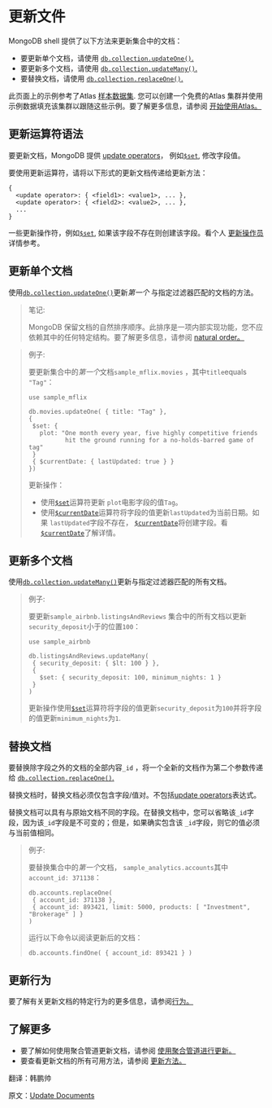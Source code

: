 # 更新文件

MongoDB shell 提供了以下方法来更新集合中的文档：

- 要更新单个文档，请使用 [`db.collection.updateOne()`.](https://www.mongodb.com/docs/manual/reference/method/db.collection.updateOne/#mongodb-method-db.collection.updateOne)
- 要更新多个文档，请使用 [`db.collection.updateMany()`.](https://www.mongodb.com/docs/manual/reference/method/db.collection.updateMany/#mongodb-method-db.collection.updateMany)
- 要替换文档，请使用 [`db.collection.replaceOne()`.](https://www.mongodb.com/docs/manual/reference/method/db.collection.replaceOne/#mongodb-method-db.collection.replaceOne)

此页面上的示例参考了Atlas [样本数据集](https://www.mongodb.com/docs/atlas/sample-data/). 您可以创建一个免费的Atlas 集群并使用示例数据填充该集群以跟随这些示例。要了解更多信息，请参阅 [开始使用Atlas。](https://www.mongodb.com/docs/atlas/getting-started/)

## 更新运算符语法

要更新文档，MongoDB 提供 [update operators](https://www.mongodb.com/docs/manual/reference/operator/update/)， 例如[`$set`](https://www.mongodb.com/docs/manual/reference/operator/update/set/#mongodb-update-up.-set), 修改字段值。

要使用更新运算符，请将以下形式的更新文档传递给更新方法：

```shell
{
  <update operator>: { <field1>: <value1>, ... },
  <update operator>: { <field2>: <value2>, ... },
  ...
}
```

一些更新操作符，例如[`$set`](https://www.mongodb.com/docs/manual/reference/operator/update/set/#mongodb-update-up.-set), 如果该字段不存在则创建该字段。看个人 [更新操作员](https://www.mongodb.com/docs/manual/reference/operator/update/)详情参考。

## 更新单个文档

使用[`db.collection.updateOne()`](https://www.mongodb.com/docs/manual/reference/method/db.collection.updateOne/#mongodb-method-db.collection.updateOne)更新*第一个* 与指定过滤器匹配的文档的方法。

> 笔记:
>
> MongoDB 保留文档的自然排序顺序。此排序是一项内部实现功能，您不应依赖其中的任何特定结构。要了解更多信息，请参阅 [natural order。](https://www.mongodb.com/docs/manual/reference/glossary/#std-term-natural-order)

>例子:
>
>要更新集合中的*第一个*文档`sample_mflix.movies` ，其中`title`equals `"Tag"`：
>
>```shell
>use sample_mflix
>
>db.movies.updateOne( { title: "Tag" },
>{
>  $set: {
>    plot: "One month every year, five highly competitive friends
>           hit the ground running for a no-holds-barred game of tag"
>  }
>  { $currentDate: { lastUpdated: true } }
>})
>```
>
>更新操作：
>
>- 使用[`$set`](https://www.mongodb.com/docs/manual/reference/operator/update/set/#mongodb-update-up.-set)运算符更新 `plot`电影字段的值`Tag`。
>- 使用[`$currentDate`](https://www.mongodb.com/docs/manual/reference/operator/update/currentDate/#mongodb-update-up.-currentDate)运算符将字段的值更新`lastUpdated`为当前日期。如果 `lastUpdated`字段不存在， [`$currentDate`](https://www.mongodb.com/docs/manual/reference/operator/update/currentDate/#mongodb-update-up.-currentDate)将创建字段。看 [`$currentDate`](https://www.mongodb.com/docs/manual/reference/operator/update/currentDate/#mongodb-update-up.-currentDate)了解详情。

## 更新多个文档

使用[`db.collection.updateMany()`](https://www.mongodb.com/docs/manual/reference/method/db.collection.updateMany/#mongodb-method-db.collection.updateMany)更新与指定过滤器匹配的所有文档。

>例子:
>
>要更新`sample_airbnb.listingsAndReviews` 集合中的所有文档以更新`security_deposit`小于的位置`100`：
>
>```
>use sample_airbnb
>
>db.listingsAndReviews.updateMany(
>  { security_deposit: { $lt: 100 } },
>  {
>    $set: { security_deposit: 100, minimum_nights: 1 }
>  }
>)
>```
>
>更新操作使用[`$set`](https://www.mongodb.com/docs/manual/reference/operator/update/set/#mongodb-update-up.-set)运算符将字段的值更新`security_deposit`为`100`并将字段的值更新`minimum_nights`为`1`.

## 替换文档

要替换除字段之外的文档的全部内容`_id` ，将一个全新的文档作为第二个参数传递给 [`db.collection.replaceOne()`.](https://www.mongodb.com/docs/manual/reference/method/db.collection.replaceOne/#mongodb-method-db.collection.replaceOne)

替换文档时，替换文档必须仅包含字段/值对。不包括[update operators](https://www.mongodb.com/docs/manual/reference/operator/update/)表达式。

替换文档可以具有与原始文档不同的字段。在替换文档中，您可以省略该`_id`字段，因为该`_id`字段是不可变的；但是，如果确实包含该 `_id`字段，则它的值必须与当前值相同。

>例子:
>
>要替换集合中的*第一个*文档， `sample_analytics.accounts`其中 `account_id: 371138`：
>
>```shell
>db.accounts.replaceOne(
>  { account_id: 371138 },
>  { account_id: 893421, limit: 5000, products: [ "Investment", "Brokerage" ] }
>)
>```
>
>运行以下命令以阅读更新后的文档：
>
>```
>db.accounts.findOne( { account_id: 893421 } )
>```

## 更新行为

要了解有关更新文档的特定行为的更多信息，请参阅[行为。](https://www.mongodb.com/docs/manual/tutorial/update-documents/#behavior)

## 了解更多

- 要了解如何使用聚合管道更新文档，请参阅 [使用聚合管道进行更新。](https://www.mongodb.com/docs/manual/tutorial/update-documents-with-aggregation-pipeline/)
- 要查看更新文档的所有可用方法，请参阅 [更新方法。](https://www.mongodb.com/docs/manual/reference/update-methods/)





翻译：韩鹏帅

原文：[Update Documents](https://www.mongodb.com/docs/mongodb-shell/crud/update/)